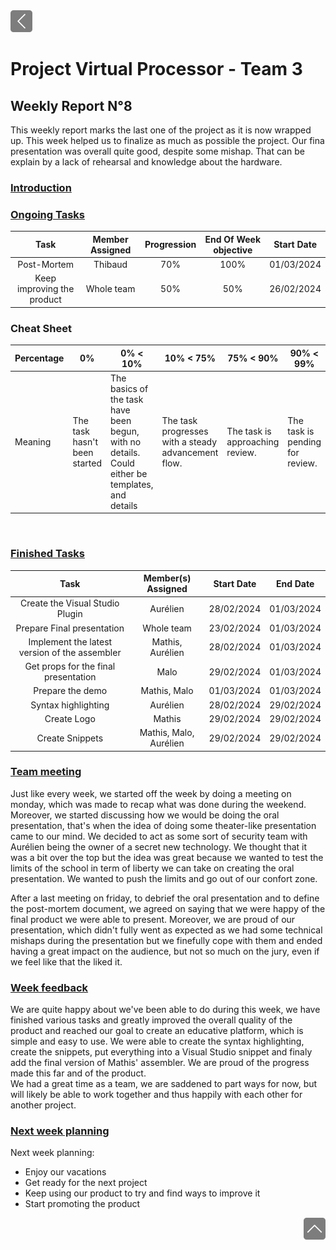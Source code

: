 <div> <a href="./"><img src="../img/back2.png" width="35px"></a>
</div>

# Project Virtual Processor - Team 3  

## Weekly Report N°8

This weekly report marks the last one of the project as it is now wrapped up. This week helped us to finalize as much as possible the project. Our fina presentation was overall quite good, despite some mishap. That can be explain by a lack of rehearsal and knowledge about the hardware.

### <u> Introduction </u>

### <u> Ongoing Tasks</u>

| Task  | Member Assigned | Progression | End Of Week objective | Start Date |
| :---: | :-------------: | :---------: | :-------------------: | :--------: |
|  Post-Mortem    |   Thibaud     |     70%        |        100%               |    01/03/2024        |
|  Keep improving the product     |  Whole team               |    50%             |   50%                    |  26/02/2024          |

### Cheat Sheet

| Percentage | 0%                           | 0% < 10%                                                                                         | 10% < 75%                                           | 75% < 90%                       | 90% < 99%                       | 100%                           |
| ---------- | ---------------------------- | ------------------------------------------------------------------------------------------------ | --------------------------------------------------- | ------------------------------- | ------------------------------- | ------------------------------ |
| Meaning    | The task hasn't been started | The basics of the task have been begun, with no details. Could either be templates, and  details | The task progresses with a steady advancement flow. | The task is approaching review. | The task is pending for review. | The task is done and included. |

<br>

### <u>Finished Tasks</u>

| Task  | Member(s) Assigned | Start Date | End Date |
| :---: | :----------------: | :--------: | :------: |
|  Create the Visual Studio Plugin     |    Aurélien                |   28/02/2024         |  01/03/2024        |
|  Prepare Final presentation  |  Whole team                  |   23/02/2024         |  01/03/2024        |
|  Implement the latest version of the assembler    |  Mathis, Aurélien                  |   28/02/2024         | 01/03/2024          |
|  Get props for the final presentation     |    Malo                |  29/02/2024          | 01/03/2024          |
|  Prepare the demo     |   Mathis, Malo                 |    01/03/2024        | 01/03/2024     |
| Syntax highlighting |Aurélien| 28/02/2024 |29/02/2024 |
| Create Logo | Mathis  | 29/02/2024 | 29/02/2024 |
| Create Snippets | Mathis, Malo, Aurélien  | 29/02/2024 | 29/02/2024 |

### <u>Team meeting</u>

Just like every week, we started off the week by doing a meeting on monday, which was made to recap what was done during the weekend. Moreover, we started discussing how we would be doing the oral presentation, that's when the idea of doing some theater-like presentation came to our mind. We decided to act as some sort of security team with Aurélien being the owner of a secret new technology. We thought that it was a bit over the top but the idea was great because we wanted to test the limits of the school in term of liberty we can take on creating the oral presentation. We wanted to push the limits and go out of our confort zone.

After a last meeting on friday, to debrief the oral presentation and to define the post-mortem document, we agreed on saying that we were happy of the final product we were able to present. Moreover, we are proud of our presentation, which didn't fully went as expected as we had some technical mishaps during the presentation but we finefully cope with them and ended having a great impact on the audience, but not so much on the jury, even if we feel like that the liked it.

### <u>Week feedback</u>

We are quite happy about we've been able to do during this week, we have finished various tasks and greatly improved the overall quality of the product and reached our goal to create an educative platform, which is simple and easy to use. We were able to create the syntax highlighting, create the snippets, put everything into a Visual Studio snippet and finaly add the final version of Mathis' assembler. We are proud of the progress made this far and of the product. \
We had a great time as a team, we are saddened to part ways for now, but will likely be able to work together and thus happily with each other for another project.

### <u>Next week planning </u>

Next week planning:

- Enjoy our vacations
- Get ready for the next project
- Keep using our product to try and find ways to improve it
- Start promoting the product

<div align="right"><a href="#project-virtual-processor---team-3"><img src="../img/back.png" width="35px"></a></div>
